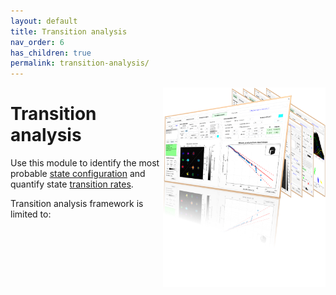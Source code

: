 ```yaml
---
layout: default
title: Transition analysis
nav_order: 6
has_children: true
permalink: transition-analysis/
---
```


<img src="../assets/images/logo-transition-analysis.png" width="260" style="float:right"/>

# Transition analysis

Use this module to identify the most probable <u>state configuration</u> and quantify state <u>transition rates</u>.

Transition analysis framework is limited to: